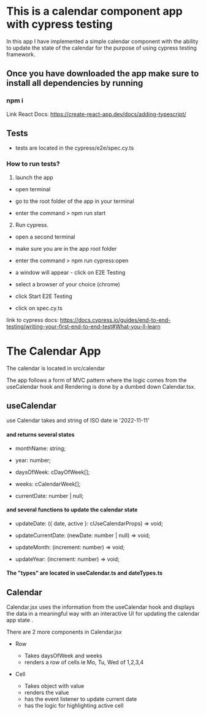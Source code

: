 
# This is a calendar component app with cypress testing

In this app I have implemented a simple calendar component with the ability to update the state of the calendar for the purpose of using cypress testing framework.

## Once you have downloaded the app make sure to install all dependencies by running

### npm i

Link React Docs: <https://create-react-app.dev/docs/adding-typescript/>

## Tests

- tests are located in the cypress/e2e/spec.cy.ts

### How to run tests?

1. launch the app

- open terminal

- go to the root folder of the app in your terminal

- enter the command > npm run start

2. Run cypress.

- open a second terminal

- make sure you are in the app root folder

- enter the command > npm run cypress:open

- a window will appear - click on E2E Testing

- select a browser of your choice (chrome)

- click Start E2E Testing

- click on spec.cy.ts

link to cypress docs: <https://docs.cypress.io/guides/end-to-end-testing/writing-your-first-end-to-end-test#What-you-ll-learn>

# The Calendar App

The calendar is located in src/calendar

The app follows a form of MVC pattern where the logic comes from the useCalendar hook and Rendering is done by a dumbed down Calendar.tsx.

## useCalendar

use Calendar takes and string of ISO date ie '2022-11-11'

#### and returns several states

- monthName: string;

- year: number;

- daysOfWeek: cDayOfWeek[];

- weeks: cCalendarWeek[];

- currentDate: number | null;

#### and several functions to update the calendar state

- updateDate: ({ date, active }: cUseCalendarProps) => void;

- updateCurrentDate: (newDate: number | null) => void;

- updateMonth: (increment: number) => void;

- updateYear: (increment: number) => void;

#### The "types" are located in useCalendar.ts  and dateTypes.ts

## Calendar

Calendar.jsx uses the information from the useCalendar hook and displays the data in a meaningful way with an interactive UI for updating the calendar app state .

There are 2 more components in Calendar.jsx

- Row
  - Takes daysOfWeek and weeks
  - renders a row of cells ie Mo, Tu, Wed of 1,2,3,4
  
- Cell
  - Takes object with value
  - renders the value
  - has the event listener to update current date
  - has the logic for highlighting active cell
